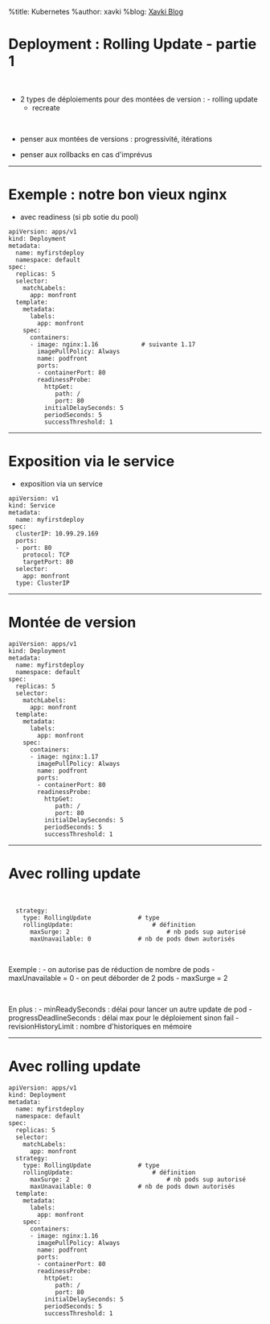 %title: Kubernetes 
%author: xavki
%blog: [Xavki Blog](https://xavki.blog)

# Deployment : Rolling Update - partie 1


<br>

* 2 types de déploiements pour des montées de version :
		- rolling update
    - recreate


<br>

* penser aux montées de versions : progressivité, itérations


* penser aux rollbacks en cas d'imprévus


------------------------------------------------------------------------

# Exemple : notre bon vieux nginx

* avec readiness (si pb sotie du pool)

```
apiVersion: apps/v1
kind: Deployment
metadata:
  name: myfirstdeploy
  namespace: default
spec:
  replicas: 5
  selector:
    matchLabels:
      app: monfront
  template:
    metadata:
      labels:
        app: monfront
    spec:
      containers:
      - image: nginx:1.16			 # suivante 1.17
        imagePullPolicy: Always
        name: podfront
        ports:
        - containerPort: 80
        readinessProbe:
          httpGet:
             path: /
             port: 80
          initialDelaySeconds: 5
          periodSeconds: 5
          successThreshold: 1
```

------------------------------------------------------------------------

# Exposition via le service

* exposition via un service

```
apiVersion: v1
kind: Service
metadata:
  name: myfirstdeploy
spec:
  clusterIP: 10.99.29.169
  ports:
  - port: 80
    protocol: TCP
    targetPort: 80
  selector:
    app: monfront
  type: ClusterIP
```


------------------------------------------------------------------------

# Montée de version


```
apiVersion: apps/v1
kind: Deployment
metadata:
  name: myfirstdeploy
  namespace: default
spec:
  replicas: 5
  selector:
    matchLabels:
      app: monfront
  template:
    metadata:
      labels:
        app: monfront
    spec:
      containers:
      - image: nginx:1.17    
        imagePullPolicy: Always
        name: podfront
        ports:
        - containerPort: 80
        readinessProbe:
          httpGet:
             path: /
             port: 80
          initialDelaySeconds: 5
          periodSeconds: 5
          successThreshold: 1
```

-------------------------------------------------------------------------

# Avec rolling update


<br>

```
  strategy:
    type: RollingUpdate				# type
    rollingUpdate:						# définition
      maxSurge: 2							# nb pods sup autorisé
      maxUnavailable: 0				# nb de pods down autorisés
```

<br>

Exemple :
		- on autorise pas de réduction de nombre de pods
					- maxUnavailable = 0
		- on peut déborder de 2 pods
					- maxSurge = 2

<br>

En plus : 
		- minReadySeconds : délai pour lancer un autre update de pod
		- progressDeadlineSeconds : délai max pour le déploiement sinon fail
		- revisionHistoryLimit : nombre d'historiques en mémoire

-------------------------------------------------------------------------

# Avec rolling update

```
apiVersion: apps/v1
kind: Deployment
metadata:
  name: myfirstdeploy
  namespace: default
spec:
  replicas: 5
  selector:
    matchLabels:
      app: monfront
  strategy:
    type: RollingUpdate				# type
    rollingUpdate:						# définition
      maxSurge: 2							# nb pods sup autorisé
      maxUnavailable: 0				# nb de pods down autorisés
  template:
    metadata:
      labels:
        app: monfront
    spec:
      containers:
      - image: nginx:1.16
        imagePullPolicy: Always
        name: podfront
        ports:
        - containerPort: 80
        readinessProbe:
          httpGet:
             path: /
             port: 80
          initialDelaySeconds: 5
          periodSeconds: 5
          successThreshold: 1
```

